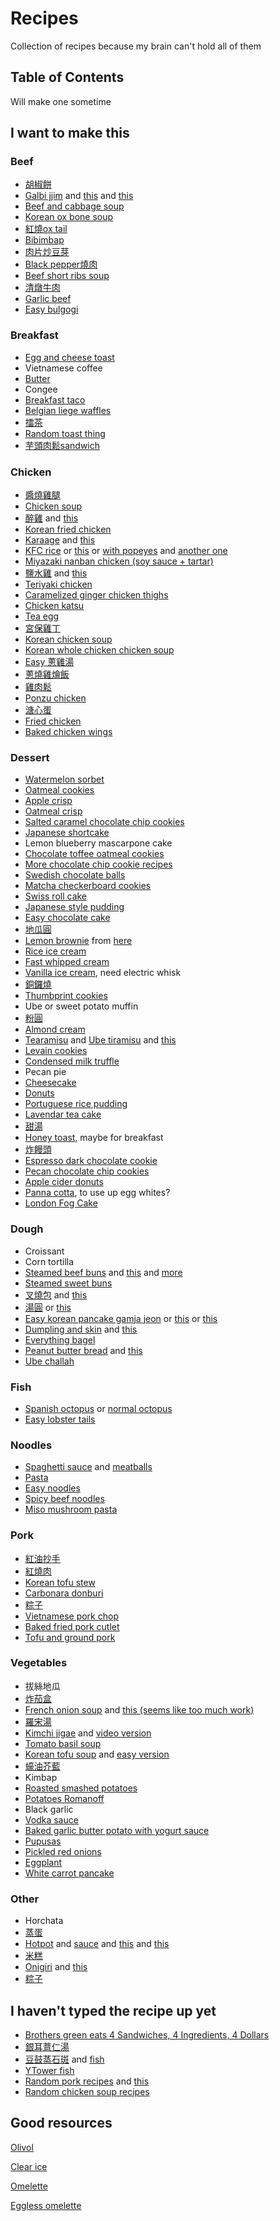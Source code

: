 # Recipes

Collection of recipes because my brain can't hold all of them

## Table of Contents

Will make one sometime

## I want to make this

### Beef

- [胡椒餅](https://www.facebook.com/ytower01/videos/398391094186204/)
- [Galbi jjim](https://www.facebook.com/groups/subtleasiancooking/permalink/3143608582321258/) and [this](https://www.youtube.com/watch?v=kS87lQYJJeA) and [this](https://www.youtube.com/watch?v=ggthOI0cIno)
- [Beef and cabbage soup](https://www.budgetbytes.com/beef-and-cabbage-soup/)
- [Korean ox bone soup](https://www.youtube.com/watch?v=-eQb_6iUwRw)
- [紅燒ox tail](https://www.youtube.com/watch?v=HRa-at77s4A)
- [Bibimbap](https://www.youtube.com/watch?v=HsvPS_sh_JQ)
- [肉片炒豆芽](https://www.youtube.com/watch?v=MOKqoCMFTgA)
- [Black pepper燒肉](https://www.youtube.com/watch?v=1WiQ1LH9CZs)
- [Beef short ribs soup](https://www.youtube.com/watch?v=MeTwuomNAV0)
- [清燉牛肉](https://www.youtube.com/watch?v=TUHAzG73XS0)
- [Garlic beef](https://www.youtube.com/watch?v=71xZJOrjacc)
- [Easy bulgogi](https://www.youtube.com/watch?v=TU056NxpH30)

### Breakfast

- [Egg and cheese toast](https://www.instagram.com/p/B3lnh3YnO9J/)
- Vietnamese coffee
- [Butter](https://www.youtube.com/watch?v=GBecgW3WSfc)
- Congee
- [Breakfast taco](https://www.youtube.com/watch?v=j0gjlSgO7VU)
- [Belgian liege waffles](https://old.reddit.com/r/Breadit/comments/fuutwn/first_attempt_at_liege_waffles/)
- [擂茶](https://www.facebook.com/groups/subtleasiancooking/permalink/3371106316238149/)
- [Random toast thing](https://www.facebook.com/photo/?fbid=10157621331958339)
- [芋頭肉鬆sandwich](https://www.facebook.com/groups/1250642975060385/permalink/2551529761638360/)

### Chicken

- [醬燒雞腿](https://www.youtube.com/watch?v=chsUwHP-daQ)
- [Chicken soup](https://www.facebook.com/watch/?v=2674267765957339)
- [醉雞](https://www.facebook.com/watch/?v=2630328250351291) and [this](https://www.youtube.com/watch?v=3vbu5o7B8y8)
- [Korean fried chicken](https://ichigoholly.pixnet.net/blog/post/355044431-%7b%e9%a3%9f%e8%ad%9c%7d--%e8%bf%bd%e9%9f%93%e5%8a%87%e5%bf%85%e5%90%83--%e9%9f%93%e5%bc%8f%e8%be%a3%e9%86%ac%e7%82%b8%e9%9b%9e-dakgangjeong)
- [Karaage](https://www.youtube.com/watch?v=F77N-DBRvE4) and [this](https://www.youtube.com/watch?v=MOKqoCMFTgA)
- [KFC rice](https://www.facebook.com/jeffjleung/posts/10218728882547978) or [this](https://www.asiaone.com/digital/internet-salivates-japanese-method-cooking-rice-kfc-original-recipe-chicken) or [with popeyes](https://www.facebook.com/groups/1250642975060385/permalink/1920452231412786/) and [another one](https://www.facebook.com/groups/1250642975060385/permalink/1919158091542200/)
- [Miyazaki nanban chicken (soy sauce + tartar)](https://www.youtube.com/watch?v=p7BaHCJ6xiI)
- [鹽水雞](https://www.facebook.com/ytower01/videos/226427508384152/) and [this](https://www.youtube.com/watch?v=cc35bzVQC4I)
- [Teriyaki chicken](https://www.youtube.com/watch?v=XVu57qOcpLY)
- [Caramelized ginger chicken thighs](https://www.threehungrybellies.com/post/caramelized-ginger-chicken-thighs)
- [Chicken katsu](https://www.youtube.com/watch?v=D6diqH8RF4U)
- [Tea egg](https://old.reddit.com/r/tea/comments/dqfno7/one_of_the_tea_eggs_i_made_for_breakfast_today_%E8%8C%B6%E5%8F%B6%E8%9B%8B/)
- [宮保雞丁](https://www.youtube.com/watch?v=0KkkPZIDvj8)
- [Korean chicken soup](https://www.youtube.com/watch?v=s1qQQEYwHNk)
- [Korean whole chicken chicken soup](https://www.youtube.com/watch?v=s1qQQEYwHNk)
- [Easy 蔥雞湯](https://www.youtube.com/watch?v=pCRoiNVUX1c)
- [蔥燒雞燴飯](https://www.youtube.com/watch?v=PQna_Xg6p-E)
- [雞肉鬆](https://www.facebook.com/groups/iLoveCostco/permalink/1197803363911511/)
- [Ponzu chicken](https://www.youtube.com/watch?v=DIMpY84LuJ8)
- [溏心蛋](https://www.facebook.com/groups/iLoveCostco/permalink/1278992322459281/)
- [Fried chicken](https://www.youtube.com/watch?v=GyHLW3eZBJ4)
- [Baked chicken wings](https://www.threehungrybellies.com/post/insanely-crispy-five-spice-chicken-wings-baked)

### Dessert

- [Watermelon sorbet](https://www.asweetpeachef.com/watermelon-sorbet/)
- [Oatmeal cookies](https://www.reddit.com/r/Old_Recipes/comments/cdzmtv/the_oatmeal_cookies_my_grandmother_always_made/)
- [Apple crisp](https://www.reddit.com/r/Old_Recipes/comments/cz6dxh/apple_crisp_my_familys_favorite_dessert_growing/)
- [Oatmeal crisp](https://old.reddit.com/r/Old_Recipes/comments/cdzmtv/the_oatmeal_cookies_my_grandmother_always_made/)
- [Salted caramel chocolate chip cookies](https://www.threehungrybellies.com/post/salted-caramel-chocolate-chip-cookies)
- [Japanese shortcake](https://old.reddit.com/r/Baking/comments/d8vxvr/first_attempt_at_japanese_strawberry_shortcake/)
- Lemon blueberry mascarpone cake
- [Chocolate toffee oatmeal cookies](https://old.reddit.com/r/Old_Recipes/comments/dkn4b6/i_made_the_chocolate_coffee_toffee_oatmeal/)
- [More chocolate chip cookie recipes](https://hot-thai-kitchen.com/chocolate-chip-cookies/)
- [Swedish chocolate balls](https://www.youtube.com/watch?v=4LRb7sQ1uwE)
- [Matcha checkerboard cookies](https://www.facebook.com/groups/subtleasiancooking/permalink/3071890699493047/)
- [Swiss roll cake](https://www.youtube.com/watch?v=c-hNWudWc2s)
- [Japanese style pudding](https://www.youtube.com/watch?v=PlA09FSd22E)
- [Easy chocolate cake](https://www.youtube.com/watch?v=5Ts9aGTzAV8)
- [地瓜圓](https://www.instagram.com/p/B1oQKNjHFc_/)
- [Lemon brownie](https://old.reddit.com/r/Baking/comments/dqbvns/for_lack_of_a_better_name_lemon_brownies/) from [here](https://divascancook.com/chewy-glazed-lemon-brownies-recipe/)
- [Rice ice cream](https://www.facebook.com/ytower01/videos/2512093409076563/)
- [Fast whipped cream](https://www.youtube.com/watch?v=VWgBPMZ0V5s)
- [Vanilla ice cream](https://www.youtube.com/watch?v=IQ-t8eSSD3Y), need electric whisk
- [銅鑼燒](https://www.justonecookbook.com/dorayaki-japanese-red-bean-pancake/)
- [Thumbprint cookies](https://www.youtube.com/watch?v=YXxJisASPIY)
- Ube or sweet potato muffin
- [粉圓](https://www.facebook.com/watch/?v=2422199111395794)
- [Almond cream](https://www.threehungrybellies.com/post/almond-cream)
- [Tearamisu](https://junandtonic.com/blog/2019/8/20/tearamisu) and [Ube tiramisu](https://www.facebook.com/groups/subtleasiancooking/permalink/3471614522853994/) and [this](https://kneading-love.com/2020/05/28/black-tea-tiramisu/)
- [Levain cookies](https://www.instagram.com/p/B_lUsKVBsuS/)
- [Condensed milk truffle](https://www.facebook.com/groups/subtleasiancooking/permalink/3501978079817638/)
- Pecan pie
- [Cheesecake](https://old.reddit.com/r/Baking/comments/g8132l/my_parents_use_to_have_a_cheese_cake_business/)
- [Donuts](https://www.youtube.com/watch?v=mt_d0C4qejo)
- [Portuguese rice pudding](https://old.reddit.com/r/Old_Recipes/comments/hu6rpc/my_portuguese_grandmas_rice_pudding_recipe_passed/)
- [Lavendar tea cake](https://old.reddit.com/r/Old_Recipes/comments/hm82tm/made_the_lavender_tea_cake_from_a_recipe_posted/)
- [甜湯](https://www.youtube.com/watch?v=KPJX1xxqLkA)
- [Honey toast](https://www.youtube.com/watch?v=dpXHV37DC64), maybe for breakfast
- [炸饅頭](https://www.facebook.com/groups/subtleasiancooking/permalink/3807885579226885/)
- [Espresso dark chocolate cookie](https://www.facebook.com/groups/subtleasiancooking/permalink/3983947354954039/)
- [Pecan chocolate chip cookies](https://www.threehungrybellies.com/post/thin-crispy-pecan-chocolate-chip-cookies)
- [Apple cider donuts](https://www.youtube.com/watch?v=yHxcfwQ225Y)
- [Panna cotta](https://www.youtube.com/watch?v=0ZyTzCyBSlg), to use up egg whites?
- [London Fog Cake](https://www.abeautifulplate.com/london-fog-cake-earl-grey-buttercream/)

### Dough

- Croissant
- Corn tortilla
- [Steamed beef buns](https://www.threehungrybellies.com/post/steamed-beef-buns?postId=5d9a21b15f59dd001746f786) and [this](https://www.youtube.com/watch?v=8vtK56zVnD4) and [more](https://www.youtube.com/watch?v=9c7E614XRY4)
- [Steamed sweet buns](https://www.brushandbao.com/post/steamed-sweet-buns)
- [叉燒包](https://recipe.mei.kitchen/char-siu-pao-%E5%8F%89%E7%83%A7%E5%8C%85/) and [this](https://www.facebook.com/groups/subtleasiancooking/permalink/3163529960329120/)
- [湯圓](https://tasty.co/recipe/sweet-sesame-dumplings-tangyuan) or [this](https://www.youtube.com/watch?v=NtpZa1Rdbn4)
- [Easy korean pancake gamja jeon](https://www.youtube.com/watch?v=uptai3b8ORo) or [this](https://www.facebook.com/groups/subtleasiancooking/permalink/3296617503687031/) or [this](https://www.youtube.com/watch?v=z9Zu8VuP6bU)
- [Dumpling and skin](https://www.youtube.com/watch?v=E8QkYjga-lY) and [this](https://www.facebook.com/groups/subtleasiancooking/permalink/3033963046619146/)
- [Everything bagel](https://www.threehungrybellies.com/post/chewy-everything-bagels)
- [Peanut butter bread](https://old.reddit.com/r/Old_Recipes/comments/ftmduf/if_anyone_is_still_in_doubt_about_the_peanut/) and [this](https://old.reddit.com/r/Old_Recipes/comments/fu7rx2/ran_out_of_bread_under_lock_down_so_we_made_the/)
- [Ube challah](https://www.facebook.com/groups/subtleasiancooking/permalink/3523492540999525/)

### Fish

- [Spanish octopus](https://www.youtube.com/watch?v=onCfFc8FNr8) or [normal octopus](https://www.facebook.com/groups/1250642975060385/permalink/1747396455385032/)
- [Easy lobster tails](https://www.youtube.com/watch?v=L6dZ5oWYgiY)

### Noodles

- [Spaghetti sauce](https://old.reddit.com/r/EatCheapAndHealthy/comments/cauan2/wow_so_i_finally_decided_to_make_my_own_tomato/) and [meatballs](https://old.reddit.com/r/Old_Recipes/comments/csjgzk/greatgreat_grandmothers_chicago_italian_meatballs/)
- [Pasta](https://www.youtube.com/watch?v=6vebbDZxoKE)
- [Easy noodles](https://www.youtube.com/watch?v=ssiuQH-0wCM)
- [Spicy beef noodles](https://www.threehungrybellies.com/post/spicy-beef-noodles)
- [Miso mushroom pasta](https://junandtonic.com/blog/miso-mushroom-pasta)

### Pork

- [紅油抄手](https://www.facebook.com/groups/subtleasiancooking/permalink/3044960568852727/)
- [紅燒肉](https://www.youtube.com/watch?v=WRhFjZfo4k4)
- [Korean tofu stew](https://www.youtube.com/watch?v=DN3aj6DyCv0)
- [Carbonara donburi](https://www.youtube.com/watch?v=uNHh5qcmfPE)
- [粽子](https://www.youtube.com/watch?v=LZmjLIFSQEc)
- [Vietnamese pork chop](https://www.hungryhuy.com/vietnamese-pork-chops/?fbclid=IwAR3iaq-1WJuI2rCm-h6T1jeU1UYrcn6PF1PO_qv_K-i5UKgzctdRbfqcYsE)
- [Baked fried pork cutlet](https://www.youtube.com/watch?v=NmeEA_6l6P)
- [Tofu and ground pork](https://www.youtube.com/watch?v=V-Rmxj6iniI)

### Vegetables

- 拔絲地瓜
- [炸茄盒](https://www.youtube.com/watch?v=-s25tlVmYtk)
- [French onion soup](https://www.youtube.com/watch?v=LIy6Bhg7nH8) and [this (seems like too much work)](https://www.youtube.com/watch?v=4Esr8wFy0RU)
- [羅宋湯](https://www.youtube.com/watch?v=f-qDVh2hnqE)
- [Kimchi jigae](https://www.facebook.com/groups/subtleasiancooking/permalink/3067487039933413/) and [video version](https://www.youtube.com/watch?v=8dgVO7ikq5Y)
- [Tomato basil soup](https://tasty.co/recipe/tomato-basil-soup)
- [Korean tofu soup](https://www.youtube.com/watch?v=Hpg4EWyolLY) and [easy version](https://www.youtube.com/watch?v=54tpycbDX_Q)
- [蠔油芥藍](https://www.youtube.com/watch?v=Zl79DmpfbG0&t=292s)
- Kimbap
- [Roasted smashed potatoes](https://www.youtube.com/watch?v=KP9Xg92ckI4)
- [Potatoes Romanoff](https://www.youtube.com/watch?v=3FpcOohn4bI)
- Black garlic
- [Vodka sauce](https://old.reddit.com/r/Old_Recipes/comments/g23374/to_whomever_posted_the_vodka_sauce_recipe_here/)
- [Baked garlic butter potato with yogurt sauce](https://www.youtube.com/watch?v=KYRkMyHy9j8)
- [Pupusas](https://old.reddit.com/r/EatCheapAndHealthy/comments/iewo1v/vegetarian_pupusas_with_red_cabbage_curtido/)
- [Pickled red onions](https://www.youtube.com/watch?v=3z2jTcsL28g)
- [Eggplant](https://www.youtube.com/watch?v=GI9-PELK_7M)
- [White carrot pancake](https://www.youtube.com/watch?v=n_nkmARwOq8)

### Other

- Horchata
- [蒸蛋](https://www.youtube.com/watch?v=1_XYThFIsac)
- [Hotpot](https://www.facebook.com/groups/1250642975060385/permalink/1824043927720284/) and [sauce](https://www.facebook.com/photo/?fbid=10109783383862173&set=gm.1227398617618652) and [this](https://www.youtube.com/watch?v=B_k1UsBamdY) and [this](https://www.youtube.com/watch?v=88DcJkFmsUc)
- [米糕](https://www.instagram.com/p/B-e4IIgHRAF/)
- [Onigiri](https://www.youtube.com/watch?v=hGp6grK1Cwo) and [this](https://www.youtube.com/watch?v=phZTQHEzU6w)
- [粽子](https://www.youtube.com/watch?v=8mwimImAFwg)

## I haven't typed the recipe up yet

- [Brothers green eats 4 Sandwiches, 4 Ingredients, 4 Dollars](https://www.youtube.com/watch?v=kiDEmxFYkwc)
- [銀耳薏仁湯](http://cshtheresa.pixnet.net/blog/post/42634145-%E3%80%90%E6%9C%89%E9%9B%BB%E9%8D%8B%E5%A5%BD%E7%B0%A1%E5%96%AE%E3%80%91%E9%8A%80%E8%80%B3%E8%96%8F%E4%BB%81%E6%B9%AF)
- [豆鼓蒸石斑](http://sandy9221.pixnet.net/blog/post/174102003-%E8%B6%85%E4%B8%8B%E9%A3%AF%E9%AE%AE%E9%AD%9A%E6%96%99%E7%90%86~%E8%B1%86%E9%BC%93%E8%92%B8%E7%9F%B3%E6%96%91) and [fish](https://www.facebook.com/groups/subtleasiancooking/permalink/3136694306346019/)
- [YTower fish](https://www.facebook.com/watch/?v=2380774282241047)
- [Random pork recipes](https://www.facebook.com/ytower01/videos/571115957020038) and [this](https://www.facebook.com/ytower01/videos/2710532238997558/)
- [Random chicken soup recipes](https://www.facebook.com/ytower01/videos/608500113305914/)

## Good resources

[Olivol](https://www.youtube.com/watch?v=eoV7lw7YBG4)

[Clear ice](https://www.youtube.com/watch?v=tid8K8Rz9co)

[Omelette](https://www.youtube.com/watch?v=Q2d69g-JpZI)

[Eggless omelette](https://www.youtube.com/watch?v=9Ah4tW-k8Ao)
